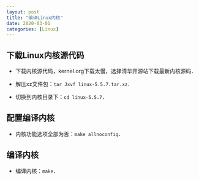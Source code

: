 ```yaml
---
layout: post
title: "编译Linux内核"
date: 2020-03-01
categories: [Linux]
---
```


## 下载Linux内核源代码

* 下载内核源代码，kernel.org下载太慢，选择清华开源站下载最新内核源码．

* 解压xz文件包：`tar Jxvf linux-5.5.7.tar.xz`.

* 切换到内核目录下：`cd linux-5.5.7`．

## 配置编译内核

* 内核功能选项全部为否：`make allnoconfig`．

## 编译内核

* 编译内核：`make`．
